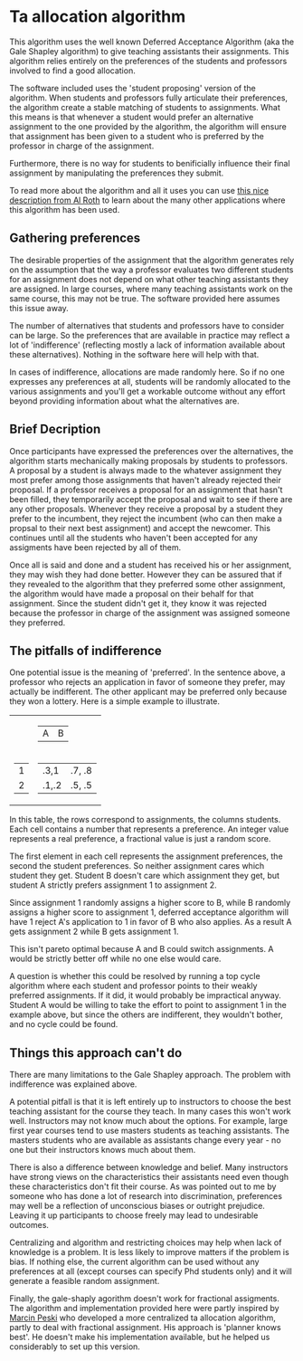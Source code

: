 # Ta allocation algorithm

This algorithm uses the well known Deferred Acceptance Algorithm (aka the Gale Shapley algorithm) to give teaching assistants their assignments. This algorithm relies entirely on the preferences of the students and professors involved to find a good allocation. 

The software included uses the 'student proposing' version of the algorithm.  When students and professors fully articulate their preferences, the algorithm create a stable matching of students to assignments.  What this means is that whenever a student would prefer an alternative assignment to the one provided by the algorithm, the algorithm will ensure that assignment has been given to a student who is preferred by the professor in charge of the assignment.

Furthermore, there is no way for students to benificially influence their final assignment by manipulating the preferences they submit.

To read more about the algorithm and all it uses you can use [this nice description from Al Roth](https://web.stanford.edu/~alroth/papers/GaleandShapley.revised.IJGT.pdf) to learn about the many other applications where this algorithm has been used.

## Gathering preferences

The desirable properties of the assignment that the algorithm generates rely on the assumption that the way a professor evaluates two different students for an assignment does not depend on what other teaching assistants they are assigned. In large courses, where many teaching assistants work on the same course, this may not be true.  The software provided here assumes this issue away. 

The number of alternatives that students and professors have to consider can be large. So the preferences that are available in practice may reflect a lot of 'indifference' (reflecting mostly a lack of information available about these alternatives).  Nothing in the software here will help with that.

In cases of indifference, allocations are made randomly here. So if no one expresses any preferences at all, students will be randomly allocated to the various assignments and you'll get a workable outcome without any effort beyond providing information about what the alternatives are.

## Brief Decription

Once participants have expressed the preferences over the alternatives, the algorithm starts mechanically making proposals by students to professors.  A proposal by a student is always made to the whatever assignment they most prefer among those assignments that haven't already rejected their proposal. If a professor receives a proposal for an assignment that hasn't been filled, they temporarily accept the proposal and wait to see if there are any other proposals.  Whenever they receive a proposal by a student they prefer to the incumbent, they reject the incumbent (who can then make a propsal to their next best assignment) and accept the newcomer.  This continues until all the students who haven't been accepted for any assigments have been rejected by all of them.

Once all is said and done and a student has received his or her assignment, they may wish they had done better.  However they can be assured that if they revealed to the algorithm that they preferred some other assignment, the algorithm would have made a proposal on their behalf for that assignment.  Since the student didn't get it, they know it was rejected because the professor in charge of the assignment was assigned someone they preferred.

## The pitfalls of indifference

One potential issue is the meaning of 'preferred'.  In the sentence above, a professor who rejects an application in favor of someone they prefer, may actually be indifferent.  The other applicant may be preferred only because they won a lottery. Here is a simple example to illustrate.

<table>
  <tr>
    <td>  </td> 
    <td><table><tr><td>A</td><td>B</td></tr></table> </td>
  </tr>
  <tr>
    <td><table><tr><td>1</td></tr><tr><td>2</td></tr></table>  </td> 
    <td>
      <table>
        <tr>
          <td> .3,1</td>
          <td> .7, .8 </td>
        </tr>
        <tr>
         <td> .1,.2</td>
         <td> .5, .5 </td>
        </tr>
      </table>
    </td>
  </tr>
</table>

In this table, the rows correspond to assignments, the columns students.  Each cell contains a number that represents a preference.  An integer value represents a real preference, a fractional value is just a random score.

The first element in each cell represents the assignment preferences, the second the student preferences.  So neither assignment cares which student they get.  Student B doesn't care which assignment they get, but student A strictly prefers assignment 1 to assignment 2.

Since  assignment 1 randomly assigns a higher score to B, while B randomly assigns a higher score to assignment 1, deferred acceptance algorithm will have 1 reject A's application to 1 in favor of B who also applies.  As a result A gets assignment 2 while B gets assignment 1.

This isn't pareto optimal because A and B could switch assignments.  A would be strictly better off while no one else would care.

A question is whether this could be resolved by running a top cycle algorithm where each student and professor points to their weakly preferred assignments.  If it did, it would probably be impractical anyway.  Student A would be willing to take the effort to point to assignment 1 in the example above, but since the others are indifferent, they wouldn't bother, and no cycle could be found.

## Things this approach can't do

There are many limitations to the Gale Shapley approach.  The problem with indifference was explained above.

A potential pitfall is that it is left entirely up to instructors to choose the best teaching assistant for the course they teach.  In many cases this won't work well.  Instructors may not know much about the options.  For example, large first year courses tend to use masters students as teaching assistants.  The masters students who are available as assistants change every year - no one but their instructors knows much about them.

There is also a difference between knowledge and belief.  Many instructors have strong views on the characteristics their assistants need even though these characteristics don't fit their course.  As was pointed out to me by someone who has done a lot of research into discrimination, preferences may well be a reflection of unconscious biases or outright prejudice.  Leaving it up participants to choose freely may lead to undesirable outcomes.

Centralizing and algorithm and restricting choices may help when lack of knowledge is a problem.  It is less likely to improve matters if the problem is bias.  If nothing else, the current algorithm can be used without any preferences at all (except courses can specify Phd students only) and it will generate a feasible random assignment.  

Finally, the gale-shaply agorithm doesn't work for fractional assigments. The algorithm and implementation provided here were partly inspired by [Marcin Peski](https://www.economics.utoronto.ca/index.php/index/person/person/faculty/1318) who developed a more centralized ta allocation algorithm, partly to deal with fractional assignment.  His approach is 'planner knows best'.  He doesn't make his implementation available, but he helped us considerably to set up this version.

